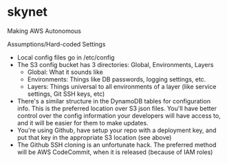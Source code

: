 skynet
======

Making AWS Autonomous

Assumptions/Hard-coded Settings
- Local config files go in /etc/config
- The S3 config bucket has 3 directories: Global, Environments, Layers
  - Global: What it sounds like
  - Environments: Things like DB passwords, logging settings, etc.
  - Layers: Things universal to all environments of a layer (like service settings, Git SSH keys, etc)
- There's a similar structure in the DynamoDB tables for configuration info. This is the preferred location over S3 json files. You'll have better control over the config information your developers will have access to, and it will be easier for them to make updates.
- You're using Github, have setup your repo with a deployment key, and put that key in the appropriate S3 location (see above)
- The Github SSH cloning is an unfortunate hack. The preferred method will be AWS CodeCommit, when it is released (because of IAM roles)
